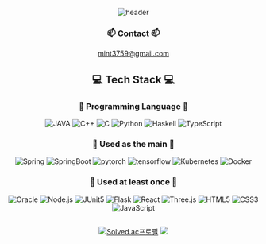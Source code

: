 <div align=center>

![header](https://capsule-render.vercel.app/api?type=waving&color=aaf0d1&height=300&section=header&text=welcome!&desc=Jaeyun's%20Github%20Profile&fontSize=70&fontAlign=80&descAlign=86&descAlignY=65&fontColor=ffffff)

  ### 📫 Contact 📫
  mint3759@gmail.com 

  ## 💻 Tech Stack 💻
  ### :book: Programming Language :book: 
<img alt="JAVA" src="https://img.shields.io/badge/JAVA-007396?style=for-the-badge&logo=Java&logoColor=white"/>
<img alt="C++" src="https://img.shields.io/badge/C++-00599C?style=for-the-badge&logo=C%2B%2B&logoColor=white"/> 
<img alt="C" src="https://img.shields.io/badge/C-A8B9CC?style=for-the-badge&logo=C&logoColor=white"/> 
<img alt="Python" src="https://img.shields.io/badge/Python-3776AB?style=for-the-badge&logo=Python&logoColor=white"/> 
<img alt="Haskell" src="https://img.shields.io/badge/Haskell-5D4F85?style=for-the-badge&logo=Haskell&logoColor=white"/> 
<img alt="TypeScript" src="https://img.shields.io/badge/TypeScript-3178C6?style=for-the-badge&logo=TypeScript&logoColor=white"/> 

  ### 🔭 Used as the main 🔭
<img alt="Spring" src="https://img.shields.io/badge/Spring-6DB33F.svg?&style=for-the-badge&logo=Spring&logoColor=white"/>
<img alt="SpringBoot" src="https://img.shields.io/badge/SpringBoot-6DB33F.svg?&style=for-the-badge&logo=SpringBoot&logoColor=white"/>
<img alt="pytorch" src="https://img.shields.io/badge/pytorch-EE4C2C.svg?&style=for-the-badge&logo=pytorch&logoColor=white"/>
<img alt="tensorflow" src="https://img.shields.io/badge/tensorflow-FF6F00.svg?&style=for-the-badge&logo=tensorflow&logoColor=white"/>
<img alt="Kubernetes" src="https://img.shields.io/badge/Kubernetes-326CE5.svg?&style=for-the-badge&logo=Kubernetes&logoColor=white"/>
<img alt="Docker" src="https://img.shields.io/badge/Docker-2496ED.svg?&style=for-the-badge&logo=Docker&logoColor=white"/>

  ### 🌱 Used at least once 🌱
<img alt="Oracle" src="https://img.shields.io/badge/Oracle-F80000.svg?&style=for-the-badge&logo=Oracle&logoColor=white"/>
<img alt="Node.js" src="https://img.shields.io/badge/Node.js-339933?style=for-the-badge&logo=Node.js&logoColor=white"/> 
<img alt="JUnit5" src="https://img.shields.io/badge/JUnit5-25A162?style=for-the-badge&logo=JUnit5&logoColor=white"/> 
<img alt="Flask" src="https://img.shields.io/badge/Flask-000000?style=for-the-badge&logo=Flask&logoColor=white"/> 
<img alt="React" src="https://img.shields.io/badge/React-61DAFB?style=for-the-badge&logo=React&logoColor=white"/> 
<img alt="Three.js" src="https://img.shields.io/badge/Three.js-000000?style=for-the-badge&logo=Three.js&logoColor=white"/> 
<img alt="HTML5" src="https://img.shields.io/badge/HTML5-E34F26?style=for-the-badge&logo=HTML5&logoColor=white"/> 
<img alt="CSS3" src="https://img.shields.io/badge/CSS3-1572B6?style=for-the-badge&logo=CSS3&logoColor=white"/>
<img alt="JavaScript" src="https://img.shields.io/badge/JavaScript-F7DF1E?style=for-the-badge&logo=JavaScript&logoColor=white"/> 

##

  [![Solved.ac프로필](http://mazassumnida.wtf/api/v2/generate_badge?boj=mint3759)](https://solved.ac/mint3759) <img src="http://mazandi.herokuapp.com/api?handle=mint3759&theme=warm"/>

</div>

